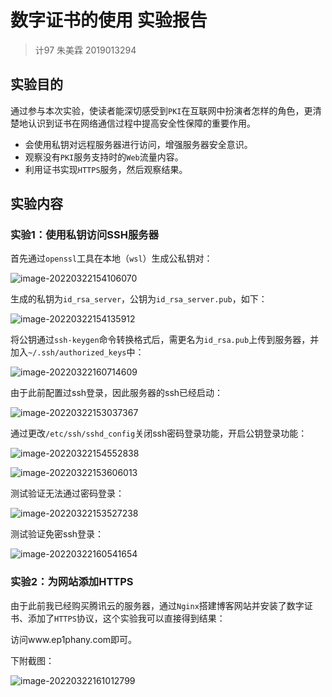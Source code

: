 # 数字证书的使用 实验报告

> 计97 朱美霖 2019013294

## 实验目的

通过参与本次实验，使读者能深切感受到`PKI`在互联网中扮演者怎样的角色，更清楚地认识到证书在网络通信过程中提高安全性保障的重要作用。

- 会使用私钥对远程服务器进行访问，增强服务器安全意识。
- 观察没有`PKI`服务支持时的`Web`流量内容。
- 利用证书实现`HTTPS`服务，然后观察结果。

## 实验内容

### 实验1：使用私钥访问SSH服务器

首先通过`openssl`工具在本地（`wsl`）生成公私钥对：

![image-20220322154106070](C:\Users\meilinzhu\AppData\Roaming\Typora\typora-user-images\image-20220322154106070.png)

生成的私钥为`id_rsa_server`，公钥为`id_rsa_server.pub`，如下：

![image-20220322154135912](C:\Users\meilinzhu\AppData\Roaming\Typora\typora-user-images\image-20220322154135912.png)

将公钥通过`ssh-keygen`命令转换格式后，需更名为`id_rsa.pub`上传到服务器，并加入`~/.ssh/authorized_keys`中：

![image-20220322160714609](C:\Users\meilinzhu\AppData\Roaming\Typora\typora-user-images\image-20220322160714609.png)

由于此前配置过ssh登录，因此服务器的ssh已经启动：

![image-20220322153037367](C:\Users\meilinzhu\AppData\Roaming\Typora\typora-user-images\image-20220322153037367.png)

通过更改`/etc/ssh/sshd_config`关闭ssh密码登录功能，开启公钥登录功能：

![image-20220322154552838](C:\Users\meilinzhu\AppData\Roaming\Typora\typora-user-images\image-20220322154552838.png)

![image-20220322153606013](C:\Users\meilinzhu\AppData\Roaming\Typora\typora-user-images\image-20220322153606013.png)

测试验证无法通过密码登录：

![image-20220322153527238](C:\Users\meilinzhu\AppData\Roaming\Typora\typora-user-images\image-20220322153527238.png)

测试验证免密ssh登录：

![image-20220322160541654](C:\Users\meilinzhu\AppData\Roaming\Typora\typora-user-images\image-20220322160541654.png)

### 实验2：为网站添加HTTPS

由于此前我已经购买腾讯云的服务器，通过`Nginx`搭建博客网站并安装了数字证书、添加了`HTTPS`协议，这个实验我可以直接得到结果：

访问www.ep1phany.com即可。

下附截图：

![image-20220322161012799](C:\Users\meilinzhu\AppData\Roaming\Typora\typora-user-images\image-20220322161012799.png)
